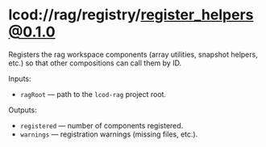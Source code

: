 # lcod://rag/registry/register_helpers@0.1.0

Registers the rag workspace components (array utilities, snapshot helpers, etc.) so that other compositions can call them by ID.

Inputs:
- `ragRoot` — path to the `lcod-rag` project root.

Outputs:
- `registered` — number of components registered.
- `warnings` — registration warnings (missing files, etc.).
